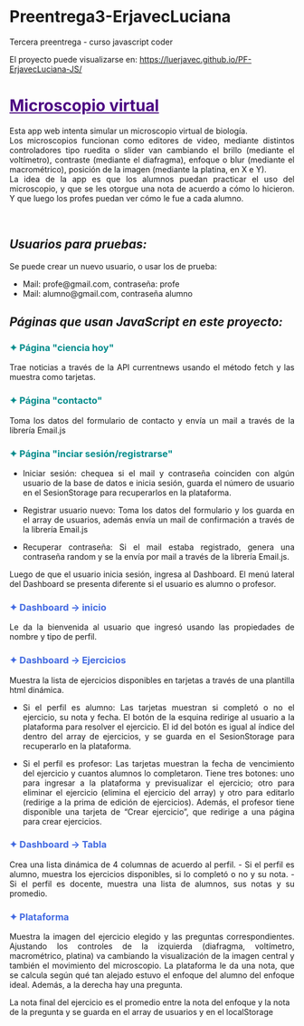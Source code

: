 # Preentrega3-ErjavecLuciana
Tercera preentrega - curso javascript coder

El proyecto puede visualizarse en:
https://luerjavec.github.io/PF-ErjavecLuciana-JS/

<h1 style="color:Indigo;"><b><u>Microscopio virtual</u></b></h1>
<p style="text-align: justify">Esta app web intenta simular un microscopio virtual de biología.
    <br>
    Los microscopios funcionan como editores de video, mediante distintos controladores tipo ruedita o slider van
    cambiando el brillo (mediante el voltímetro), contraste (mediante el diafragma), enfoque o blur (mediante el
    macrométrico), posición de la imagen (mediante la platina, en X e Y).
    <br>La idea de la app es que los alumnos puedan practicar el uso del microscopio, y que se les otorgue una nota de acuerdo a cómo lo hicieron. Y que luego los profes puedan ver cómo le fue a cada alumno.</p>
    <br>
<h2><b><i>Usuarios para pruebas:</i></b></h2>

Se puede crear un nuevo usuario, o usar los de prueba:
<ul>
    <li> Mail: profe@gmail.com, contraseña: profe</li>
    <li> Mail: alumno@gmail.com, contraseña alumno</li>
</ul>

<h2><b><i>Páginas que usan JavaScript en este proyecto:</i></b></h2>

<h3 style="color:DarkCyan;"><b>✦ Página "ciencia hoy"</b></h3>
<p style="text-align: justify">Trae noticias a través de la API currentnews usando el método fetch y las muestra
    como tarjetas.</p>

<h3 style="color:DarkCyan"><b>✦ Página "contacto"</b></h3>
<p style="text-align: justify">Toma los datos del formulario de contacto y envía un mail a través de la librería
    Email.js</p>

<h3 style="color:DarkCyan"><b>✦ Página "inciar sesión/registrarse"</b></h3>
<ul>
    <li>
        <p style="text-align: justify"> Iniciar sesión: chequea si el mail y contraseña coinciden con algún usuario
            de la base de datos e inicia sesión,
            guarda el número de usuario en el SesionStorage para recuperarlos en la plataforma.</p>
    </li>
    <li>
        <p style="text-align: justify"> Registrar usuario nuevo: Toma los datos del formulario y los guarda en el
            array de usuarios, además envía un mail
            de confirmación a través de la librería Email.js</p>
    </li>
    <li>
        <p style="text-align: justify"> Recuperar contraseña: Si el mail estaba registrado, genera una contraseña
            random y se la envía por mail a través
            de la librería Email.js.</p>
    </li>
</ul>

<p style="text-align: justify">Luego de que el usuario inicia sesión, ingresa al Dashboard. El menú lateral
    del Dashboard se presenta
    diferente si el usuario es alumno o profesor.</p>

<h3 style="color:RoyalBlue;"><b>✦ Dashboard → inicio</b></h3>
<p style="text-align: justify">Le da la bienvenida al usuario que ingresó usando las propiedades de nombre y tipo de
    perfil.</p>

<h3 style="color:RoyalBlue;"><b>✦ Dashboard → Ejercicios</b></h3>
<p style="text-align: justify">Muestra la lista de ejercicios disponibles en tarjetas a través de una plantilla html
    dinámica.</p>
<ul>
    <li>
        <p style="text-align: justify"> Si el perfil es alumno: Las tarjetas muestran si completó o no el
            ejercicio, su nota y fecha. El botón de
            la esquina redirige al usuario a la plataforma para resolver el ejercicio. El id del botón es igual al
            índice del dentro del array de ejercicios, y se guarda en el SesionStorage para recuperarlo en la
            plataforma.</p>
    </li>
    <li>
        <p style="text-align: justify"> Si el perfil es profesor: Las tarjetas muestran la fecha de vencimiento
            del ejercicio y cuantos alumnos
            lo completaron. Tiene tres botones: uno para ingresar a la plataforma y previsualizar el ejercicio; otro
            para eliminar el ejercicio (elimina el ejercicio del array) y otro para editarlo (redirige a la prima de
            edición de ejercicios). Además, el profesor tiene disponible una tarjeta de “Crear ejercicio”, que
            redirige a una página para crear
            ejercicios.</p>
    </li>
</ul>

<h3 style="color:RoyalBlue;"><b>✦ Dashboard → Tabla</b></h3>
<p style="text-align: justify">Crea una lista dinámica de 4 columnas de acuerdo al perfil.
    - Si el perfil es alumno, muestra los ejercicios disponibles, si lo completó o no y su nota.
    - Si el perfil es docente, muestra una lista de alumnos, sus notas y su promedio.</p>

<h3 style="color:RoyalBlue;"><b>✦ Plataforma</b></h3>
<p style="text-align: justify">Muestra la imagen del ejercicio elegido y las preguntas correspondientes. Ajustando
    los controles de la izquierda (diafragma, voltímetro, macrométrico, platina) va cambiando la visualización de la
    imagen central y también el movimiento del microscopio. La plataforma le da una nota, que se calcula según qué
    tan alejado estuvo el enfoque del alumno del enfoque ideal. Además, a la derecha hay una pregunta. </p>
La nota final del ejercicio es el promedio entre la nota del enfoque y la nota de la pregunta y se guarda en el
array de usuarios y en el localStorage
